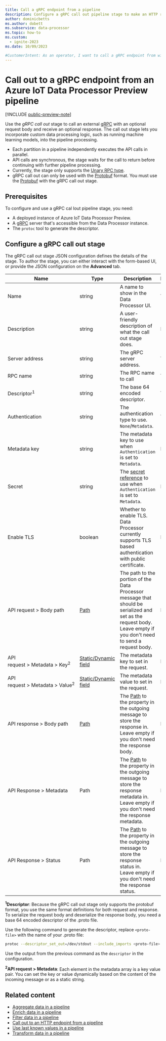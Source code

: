 ```yaml
---
title: Call a gRPC endpoint from a pipeline
description: Configure a gRPC call out pipeline stage to make an HTTP request from a pipeline to incorporate custom processing logic using Azure IoT Data Processor.
author: dominicbetts
ms.author: dobett
ms.subservice: data-processor
ms.topic: how-to
ms.custom:
  - ignite-2023
ms.date: 10/09/2023

#CustomerIntent: As an operator, I want to call a gRPC endpoint from within a pipeline stage so that I can incorporate custom processing logic.
---
```


# Call out to a gRPC endpoint from an Azure IoT Data Processor Preview pipeline

[!INCLUDE [public-preview-note](../includes/public-preview-note.md)]

Use the _gRPC call out_ stage to call an external [gRPC](https://grpc.io/docs/what-is-grpc/) with an optional request body and receive an optional response. The call out stage lets you incorporate custom data processing logic, such as running machine learning models, into the pipeline processing.

- Each partition in a pipeline independently executes the API calls in parallel.
- API calls are synchronous, the stage waits for the call to return before continuing with further pipeline processing.
- Currently, the stage only supports the [Unary RPC type](https://grpc.io/docs/what-is-grpc/core-concepts/#unary-rpc).
- gRPC call out can only be used with the [Protobuf](concept-supported-formats.md#protocol-buffers-data-format) format. You must use the [Protobuf](concept-supported-formats.md#protocol-buffers-data-format) with the gRPC call out stage.

## Prerequisites

To configure and use a gRPC cal lout pipeline stage, you need:

- A deployed instance of Azure IoT Data Processor Preview.
- A [gRPC](https://grpc.io/docs/what-is-grpc/) server that's accessible from the Data Processor instance.
- The `protoc` tool to generate the descriptor.

## Configure a gRPC call out stage

The gRPC call out stage JSON configuration defines the details of the stage. To author the stage, you can either interact with the form-based UI, or provide the JSON configuration on the **Advanced** tab.

| Name | Type | Description | Required | Default | Example |
| ---- | ---- | ----------- | -------- | ------- | ------- |
| Name           | string | A name to show in the Data Processor UI.  | Yes | -  | `MLCall2` |
| Description    | string | A user-friendly description of what the call out stage does.  | No |   | `Call ML endpoint 2` |
| Server address | string | The gRPC server address. | Yes | - | `https://localhost:1313` |
| RPC name       | string | The RPC name to call| Yes | - | `GetInsights` |
| Descriptor<sup>1</sup>            | string | The base 64 encoded descriptor.  | Yes | - | `CuIFChxnb29nb` |
| Authentication | string | The authentication type to use. `None`/`Metadata`. | Yes | `None` | `None` |
| Metadata key   | string | The metadata key to use when `Authentication` is set to `Metadata`. | No | `authorization` | `authorization` |
| Secret | string | The [secret reference](../deploy-iot-ops/howto-manage-secrets.md) to use when `Authentication` is set to `Metadata`. | No | - | `mysecret` |
| Enable TLS | boolean | Whether to enable TLS. Data Processor currently supports TLS based authentication with public certificate.  | No | `false` | `true` |
| API request&nbsp;>&nbsp;Body path | [Path](concept-configuration-patterns.md#path) | The path to the portion of the Data Processor message that should be serialized and set as the request body. Leave empty if you don't need to send a request body. | No | - | `.payload.gRPCRequest` |
| API request&nbsp;>&nbsp;Metadata&nbsp;>&nbsp;Key<sup>2</sup> | [Static/Dynamic field](concept-configuration-patterns.md#static-and-dynamic-fields) | The metadata key to set in the request. | No |  | [Static/Dynamic field](concept-configuration-patterns.md#static-and-dynamic-fields) |
| API request&nbsp;>&nbsp;Metadata&nbsp;>&nbsp;Value<sup>2</sup> | [Static/Dynamic field](concept-configuration-patterns.md#static-and-dynamic-fields) | The metadata value to set in the request. | No |  | [Static/Dynamic field](concept-configuration-patterns.md#static-and-dynamic-fields) |
| API response&nbsp;>&nbsp;Body path | [Path](concept-configuration-patterns.md#path) | The [Path](concept-configuration-patterns.md#path) to the property in the outgoing message to store the response in. Leave empty if you don't need the response body. | No | - | `.payload.gRPCResponse` |
| API Response&nbsp;>&nbsp;Metadata | Path | The [Path](concept-configuration-patterns.md#path) to the property in the outgoing message to store the response metadata in. Leave empty if you don't need the response metadata. | No | - | `.payload.gRPCResponseHeader` |
| API Response&nbsp;>&nbsp;Status | Path | The [Path](concept-configuration-patterns.md#path) to the property in the outgoing message to store the response status in. Leave empty if you don't need the response status. | No | - | `.payload.gRPCResponseStatus` |

**<sup>1</sup>Descriptor**: Because the gRPC call out stage only supports the protobuf format, you use the same format definitions for both request and response. To serialize the request body and deserialize the response body, you need a base 64 encoded descriptor of the .proto file.

Use the following command to generate the descriptor, replace `<proto-file>` with the name of your .proto file:

```bash
protoc --descriptor_set_out=/dev/stdout --include_imports <proto-file> | base64 | tr '\n' ' ' | sed 's/[[:space:]]//g'
```

Use the output from the previous command as the `descriptor` in the configuration.

**<sup>2</sup>API request&nbsp;>&nbsp;Metadata**: Each element in the metadata array is a key value pair. You can set the key or value dynamically based on the content of the incoming message or as a static string.

## Related content

- [Aggregate data in a pipeline](howto-configure-aggregate-stage.md)
- [Enrich data in a pipeline](howto-configure-enrich-stage.md)
- [Filter data in a pipeline](howto-configure-filter-stage.md)
- [Call out to an HTTP endpoint from a pipeline](howto-configure-http-callout-stage.md)
- [Use last known values in a pipeline](howto-configure-lkv-stage.md)
- [Transform data in a pipeline](howto-configure-transform-stage.md)
